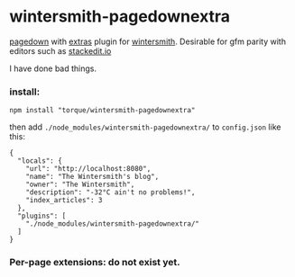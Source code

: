 # wintersmith-pagedownextra

[pagedown](https://code.google.com/p/pagedown/) with [extras](https://github.com/jmcmanus/pagedown-extra) plugin for [wintersmith](https://github.com/jnordberg/wintersmith). Desirable for gfm parity with editors such as [stackedit.io](https://stackedit.io/)

I have done bad things.

### install:

    npm install "torque/wintersmith-pagedownextra"

then add `./node_modules/wintersmith-pagedownextra/` to `config.json` like this:

    {
      "locals": {
        "url": "http://localhost:8080",
        "name": "The Wintersmith's blog",
        "owner": "The Wintersmith",
        "description": "-32°C ain't no problems!",
        "index_articles": 3
      },
      "plugins": [
        "./node_modules/wintersmith-pagedownextra/"
      ]
    }

### Per-page extensions: do not exist yet.
